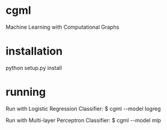 cgml
====

Machine Learning with Computational Graphs


installation
============

python setup.py install 


running
=======

Run with Logistic Regression Classifier:
$ cgml --model logreg

Run with Multi-layer Perceptron Classifier:
$ cgml --model mlp
